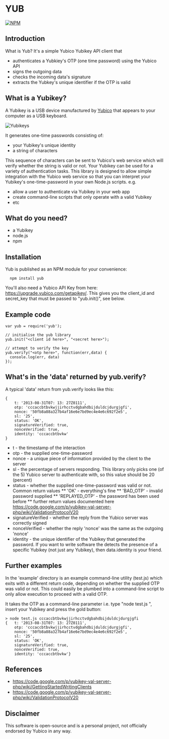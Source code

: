 # YUB

[![NPM](https://nodei.co/npm/yub.png)](https://nodei.co/npm/yub/)

## Introduction

What is Yub? It's a simple Yubico Yubikey API client that

* authenticates a Yubkiey's OTP (one time password) using the Yubico API
* signs the outgoing data
* checks the incoming data's signature
* extracts the Yubkey's unique identifier if the OTP is valid

## What is a Yubikey?

A Yubikey is a USB device manufactured by [Yubico](https://www.yubico.com/products/yubikey-hardware/yubikey/) that appears
to your computer as a USB keyboard. 

![Yubikeys](https://raw.github.com/glynnbird/yub/master/img/yubikeys.jpg)

It generates one-time passwords consisting of:

* your Yubikey's unique identity
* a string of characters

This sequence of characters can be sent to Yubico's web service which will verify whether the string is valid or not. Your Yubikey
can be used for a variety of authentication tasks. This library is designed to allow simple integration with the Yubico web service
so that you can interpret your Yubikey's one-time-password in your own Node.js scripts. e.g.

* allow a user to authenticate via Yubikey in your web app
* create command-line scripts that only operate with a valid Yubikey
* etc

## What do you need?

* a Yubikey
* node.js
* npm

## Installation

Yub is published as an NPM module for your convenience:

```
  npm install yub
```

You'll also need a Yubico API Key from here: https://upgrade.yubico.com/getapikey/. This gives you the
client_id and secret_key that must be passed to "yub.init()", see below.

## Example code

```
var yub = require('yub');

// initialise the yub library
yub.init("<client id here>", "<secret here>");

// attempt to verify the key
yub.verify("<otp here>", function(err,data) {
  console.log(err, data)
});
```

## What's in the 'data' returned by yub.verify?

A typical 'data' return from yub.verify looks like this:

```
{
    t: '2013-08-31T07: 13: 27Z0111',
    otp: 'cccaccbtbvkwjjirhcctvdgbahdbijduldcjdurgjgfi',
    nonce: '50fb8a88a327b4af16e6e7bd9ec4e4e6c692f2e5',
    sl: '25',
    status: 'OK',
    signatureVerified: true,
    nonceVerified: true,
    identity: 'cccaccbtbvkw'
}
```

* t - the timestamp of the interaction
* otp - the supplied one-time-password
* nonce - a unique piece of information provided by the client to the server
* sl - the percentage of servers responding. This library only picks one (of the 5) Yubico server to authenticate with, so this value should be 20 (percent)
* status - whether the supplied one-time-password was valid or not. Common return values 
** 'OK' - everything's fine
** 'BAD_OTP' - invalid password supplied
** 'REPLAYED_OTP' - the password has been used before
** further return values documented here https://code.google.com/p/yubikey-val-server-php/wiki/ValidationProtocolV20
* signatureVerified - whether the reply from the Yubico server was correctly signed
* nonceVerified - whether the reply 'nonce' was the same as the outgoing 'nonce'
* identity - the unique identifier of the Yubikey that generated the password. If you want to write software the detects the presence of a specific Yubikey (not just any Yubikey), then data.identity is your friend.

## Further examples

In the 'example' directory is an example command-line utility (test.js) which exits with a different return code, depending
on whether the supplied OTP was valid or not. This could easily be plumbed into a command-line script to only allow execution
to proceed with a valid OTP.

It takes the OTP as a command-line parameter i.e. type "node test.js ", insert your Yubikey and press the gold button:

```
> node test.js cccaccbtbvkwjjirhcctvdgbahdbijduldcjdurgjgfi
{   t: '2013-08-31T07: 13: 27Z0111',
    otp: 'cccaccbtbvkwjjirhcctvdgbahdbijduldcjdurgjgfi',
    nonce: '50fb8a88a327b4af16e6e7bd9ec4e4e6c692f2e5',
    sl: '25',
    status: 'OK',
    signatureVerified: true,
    nonceVerified: true,
    identity: 'cccaccbtbvkw'}
```

## References

* https://code.google.com/p/yubikey-val-server-php/wiki/GettingStartedWritingClients
* https://code.google.com/p/yubikey-val-server-php/wiki/ValidationProtocolV20

## Disclaimer

This software is open-source and is a personal project, not officially endorsed by Yubico in any way.

